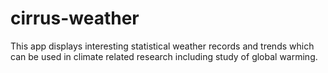 # cirrus-weather
This app displays interesting statistical weather records and trends which can be used in climate related research including study of global warming.
